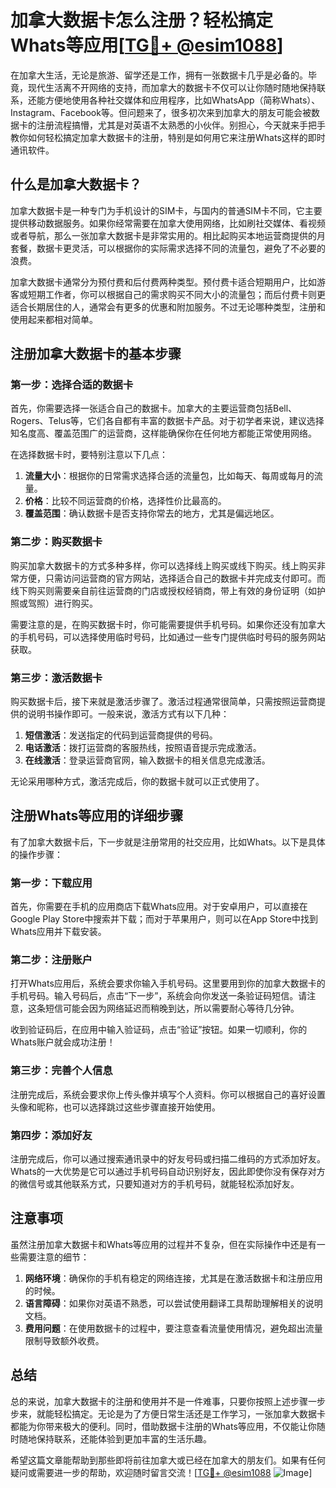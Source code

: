 # 加拿大数据卡怎么注册？轻松搞定Whats等应用[[TG💪+ @esim1088](https://t.me/s/esim1088)]

在加拿大生活，无论是旅游、留学还是工作，拥有一张数据卡几乎是必备的。毕竟，现代生活离不开网络的支持，而加拿大的数据卡不仅可以让你随时随地保持联系，还能方便地使用各种社交媒体和应用程序，比如WhatsApp（简称Whats）、Instagram、Facebook等。但问题来了，很多初次来到加拿大的朋友可能会被数据卡的注册流程搞懵，尤其是对英语不太熟悉的小伙伴。别担心，今天就来手把手教你如何轻松搞定加拿大数据卡的注册，特别是如何用它来注册Whats这样的即时通讯软件。

## 什么是加拿大数据卡？

加拿大数据卡是一种专门为手机设计的SIM卡，与国内的普通SIM卡不同，它主要提供移动数据服务。如果你经常需要在加拿大使用网络，比如刷社交媒体、看视频或者导航，那么一张加拿大数据卡是非常实用的。相比起购买本地运营商提供的月套餐，数据卡更灵活，可以根据你的实际需求选择不同的流量包，避免了不必要的浪费。

加拿大数据卡通常分为预付费和后付费两种类型。预付费卡适合短期用户，比如游客或短期工作者，你可以根据自己的需求购买不同大小的流量包；而后付费卡则更适合长期居住的人，通常会有更多的优惠和附加服务。不过无论哪种类型，注册和使用起来都相对简单。

## 注册加拿大数据卡的基本步骤

### 第一步：选择合适的数据卡

首先，你需要选择一张适合自己的数据卡。加拿大的主要运营商包括Bell、Rogers、Telus等，它们各自都有丰富的数据卡产品。对于初学者来说，建议选择知名度高、覆盖范围广的运营商，这样能确保你在任何地方都能正常使用网络。

在选择数据卡时，要特别注意以下几点：
1. **流量大小**：根据你的日常需求选择合适的流量包，比如每天、每周或每月的流量。
2. **价格**：比较不同运营商的价格，选择性价比最高的。
3. **覆盖范围**：确认数据卡是否支持你常去的地方，尤其是偏远地区。

### 第二步：购买数据卡

购买加拿大数据卡的方式多种多样，你可以选择线上购买或线下购买。线上购买非常方便，只需访问运营商的官方网站，选择适合自己的数据卡并完成支付即可。而线下购买则需要亲自前往运营商的门店或授权经销商，带上有效的身份证明（如护照或驾照）进行购买。

需要注意的是，在购买数据卡时，你可能需要提供手机号码。如果你还没有加拿大的手机号码，可以选择使用临时号码，比如通过一些专门提供临时号码的服务网站获取。

### 第三步：激活数据卡

购买数据卡后，接下来就是激活步骤了。激活过程通常很简单，只需按照运营商提供的说明书操作即可。一般来说，激活方式有以下几种：

1. **短信激活**：发送指定的代码到运营商提供的号码。
2. **电话激活**：拨打运营商的客服热线，按照语音提示完成激活。
3. **在线激活**：登录运营商官网，输入数据卡的相关信息完成激活。

无论采用哪种方式，激活完成后，你的数据卡就可以正式使用了。

## 注册Whats等应用的详细步骤

有了加拿大数据卡后，下一步就是注册常用的社交应用，比如Whats。以下是具体的操作步骤：

### 第一步：下载应用

首先，你需要在手机的应用商店下载Whats应用。对于安卓用户，可以直接在Google Play Store中搜索并下载；而对于苹果用户，则可以在App Store中找到Whats应用并下载安装。

### 第二步：注册账户

打开Whats应用后，系统会要求你输入手机号码。这里要用到你的加拿大数据卡的手机号码。输入号码后，点击“下一步”，系统会向你发送一条验证码短信。请注意，这条短信可能会因为网络延迟而稍晚到达，所以需要耐心等待几分钟。

收到验证码后，在应用中输入验证码，点击“验证”按钮。如果一切顺利，你的Whats账户就会成功注册！

### 第三步：完善个人信息

注册完成后，系统会要求你上传头像并填写个人资料。你可以根据自己的喜好设置头像和昵称，也可以选择跳过这些步骤直接开始使用。

### 第四步：添加好友

注册完成后，你可以通过搜索通讯录中的好友号码或扫描二维码的方式添加好友。Whats的一大优势是它可以通过手机号码自动识别好友，因此即使你没有保存对方的微信号或其他联系方式，只要知道对方的手机号码，就能轻松添加好友。

## 注意事项

虽然注册加拿大数据卡和Whats等应用的过程并不复杂，但在实际操作中还是有一些需要注意的细节：

1. **网络环境**：确保你的手机有稳定的网络连接，尤其是在激活数据卡和注册应用的时候。
2. **语言障碍**：如果你对英语不熟悉，可以尝试使用翻译工具帮助理解相关的说明文档。
3. **费用问题**：在使用数据卡的过程中，要注意查看流量使用情况，避免超出流量限制导致额外收费。

## 总结

总的来说，加拿大数据卡的注册和使用并不是一件难事，只要你按照上述步骤一步步来，就能轻松搞定。无论是为了方便日常生活还是工作学习，一张加拿大数据卡都能为你带来极大的便利。同时，借助数据卡注册的Whats等应用，不仅能让你随时随地保持联系，还能体验到更加丰富的生活乐趣。

希望这篇文章能帮助到那些即将前往加拿大或已经在加拿大的朋友们。如果有任何疑问或需要进一步的帮助，欢迎随时留言交流！[[TG💪+ @esim1088](https://t.me/s/esim1088) ![Image](https://i.postimg.cc/4NQfJmqS/Snipaste-2025-05-13-00-14-12.png)]